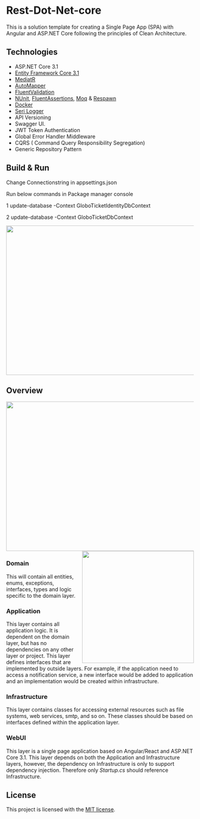 # Rest-Dot-Net-core

This is a solution template for creating a Single Page App (SPA) with Angular and ASP.NET Core following the principles of Clean Architecture. 
## Technologies

* ASP.NET Core 3.1
* [Entity Framework Core 3.1](https://docs.microsoft.com/en-us/ef/core/)
* [MediatR](https://www.programmingwithwolfgang.com/mediator-pattern-in-asp-net-core-3-1/)
* [AutoMapper](https://automapper.org/)
* [FluentValidation](https://fluentvalidation.net/)
* [NUnit](https://nunit.org/), [FluentAssertions](https://fluentassertions.com/), [Moq](https://github.com/moq) & [Respawn](https://github.com/jbogard/Respawn)
* [Docker](https://www.docker.com/)
* [Seri Logger](https://serilog.net/)
* API Versioning
* Swagger UI.
* JWT Token Authentication
* Global Error Handler Middleware
* CQRS ( Command Query Responsibility Segregation)
* Generic Repository Pattern

## Build & Run

Change Connectionstring in appsettings.json 

Run below commands in Package manager console

1 update-database -Context GloboTicketIdentityDbContext

2 update-database -Context GloboTicketDbContext

<img  width="800" height="400" src="https://github.com/NeoSOFT-Technologies/rest-dot-net-core/blob/Neo-Dotnetcore-Boilerplate/.github/migration.PNG" /> 



## Overview
   <img  width="800" height="400" src="https://github.com/NeoSOFT-Technologies/rest-dot-net-core/blob/Neo-Dotnetcore-Boilerplate/.github/overview.png" /> 
<br/>
   <img align="right" width="300" height="300" src="https://github.com/NeoSOFT-Technologies/rest-dot-net-core/blob/Neo-Dotnetcore-Boilerplate/.github/cleanarch.png" />  

### Domain

This will contain all entities, enums, exceptions, interfaces, types and logic specific to the domain layer.

### Application

This layer contains all application logic. It is dependent on the domain layer, but has no dependencies on any other layer or project. This layer defines interfaces that are implemented by outside layers. For example, if the application need to access a notification service, a new interface would be added to application and an implementation would be created within infrastructure.

### Infrastructure

This layer contains classes for accessing external resources such as file systems, web services, smtp, and so on. These classes should be based on interfaces defined within the application layer.

### WebUI

This layer is a single page application based on  Angular/React and ASP.NET Core 3.1. This layer depends on both the Application and Infrastructure layers, however, the dependency on Infrastructure is only to support dependency injection. Therefore only *Startup.cs* should reference Infrastructure.


## License

This project is licensed with the [MIT license](LICENSE).